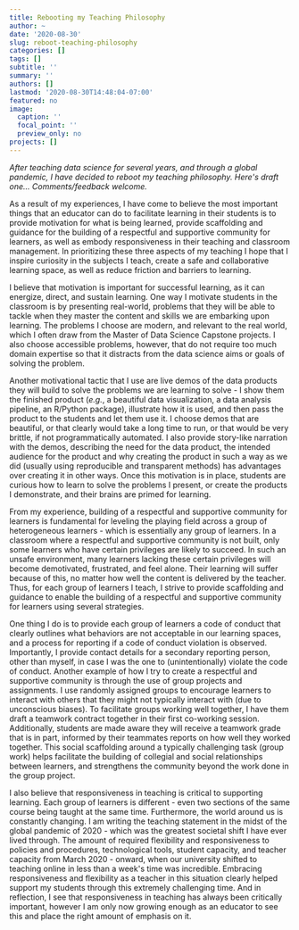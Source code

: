 ```yaml
---
title: Rebooting my Teaching Philosophy
author: ~
date: '2020-08-30'
slug: reboot-teaching-philosophy
categories: []
tags: []
subtitle: ''
summary: ''
authors: []
lastmod: '2020-08-30T14:48:04-07:00'
featured: no
image:
  caption: ''
  focal_point: ''
  preview_only: no
projects: []
---
```


*After teaching data science for several years, and through a global pandemic, I have decided to reboot my teaching philosophy. Here's draft one... Comments/feedback welcome.*

As a result of my experiences, I have come to believe the most important things that an educator can do to facilitate learning in their students is to provide motivation for what is being learned, provide scaffolding and guidance for the building of a respectful and supportive community for learners, as well as embody responsiveness in their teaching and classroom management. In prioritizing these three aspects of my teaching I hope that I inspire curiosity in the subjects I teach, create a safe and collaborative learning space, as well as reduce friction and barriers to learning. 

I believe that motivation is important for successful learning, as it can energize, direct, and sustain learning. One way I motivate students in the classroom is by presenting real-world, problems that they will be able to tackle when they master the content and skills we are embarking upon learning. The problems I choose are modern, and relevant to the real world, which I often draw from the Master of Data Science Capstone projects. I also choose accessible problems, however, that do not require too much domain expertise so that it distracts from the data science aims or goals of solving the problem. 

Another motivational tactic that I use are live demos of the data products they will build to solve the problems we are learning to solve - I show them the finished product (*e.g.*, a beautiful data visualization, a data analysis pipeline, an R/Python package), illustrate how it is used, and then pass the product to the students and let them use it. I choose demos that are beautiful, or that clearly would take a long time to run, or that would be very brittle, if not programmatically automated. I also provide story-like narration with the demos, describing the need for the data product, the intended audience for the product and why creating the product in such a way as we did (usually using reproducible and transparent methods) has advantages over creating it in other ways. Once this motivation is in place, students are curious how to learn to solve the problems I present, or create the products I demonstrate, and their brains are primed for learning. 

From my experience, building of a respectful and supportive community for learners is fundamental for leveling the playing field across a group of heterogeneous learners - which is essentially any group of learners. In a classroom where a respectful and supportive community is not built, only some learners who have certain privileges are likely to succeed. In such an unsafe environment, many learners lacking these certain privileges will become demotivated, frustrated, and feel alone. Their learning will suffer because of this, no matter how well the content is delivered by the teacher. Thus, for each group of learners I teach, I strive to provide scaffolding and guidance to enable the building of a respectful and supportive community for learners using several strategies. 

One thing I do is to provide each group of learners a code of conduct that clearly outlines what behaviors are not acceptable in our learning spaces, and a process for reporting if a code of conduct violation is observed. Importantly, I provide contact details for a secondary reporting person, other than myself, in case I was the one to (unintentionally) violate the code of conduct. Another example of how I try to create a respectful and supportive community is through the use of group projects and assignments. I use randomly assigned groups to encourage learners to interact with others that they might not typically interact with (due to unconscious biases). To facilitate groups working well together, I have them draft a teamwork contract together in their first co-working session. Additionally, students are made aware they will receive a teamwork grade that is in part, informed by their teammates reports on how well they worked together. This social scaffolding around a typically challenging task (group work) helps facilitate the building of collegial and social relationships between learners, and strengthens the community beyond the work done in the group project.

I also believe that responsiveness in teaching is critical to supporting learning. Each group of learners is different - even two sections of the same course being taught at the same time. Furthermore, the world around us is constantly changing. I am writing the teaching statement in the midst of the global pandemic of 2020 - which was the greatest societal shift I have ever lived through. The amount of required flexibility and responsiveness to policies and procedures, technological tools, student capacity, and teacher capacity from March 2020 - onward, when our university shifted to teaching online in less than a week's time was incredible. Embracing responsiveness and flexibility as a teacher in this situation clearly helped support my students through this extremely challenging time. And in reflection, I see that responsiveness in teaching has always been critically important, however I am only now growing enough as an educator to see this and place the right amount of emphasis on it. 